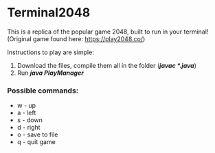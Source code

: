 # Terminal2048

This is a replica of the popular game 2048, built to run in your terminal! (Original game found here: https://play2048.co/)

Instructions to play are simple:
1. Download the files, compile them all in the folder (___javac *.java___)
2. Run ___java PlayManager___

### Possible commands:
- w - up
- a - left
- s - down
- d - right
- o - save to file
- q - quit game
